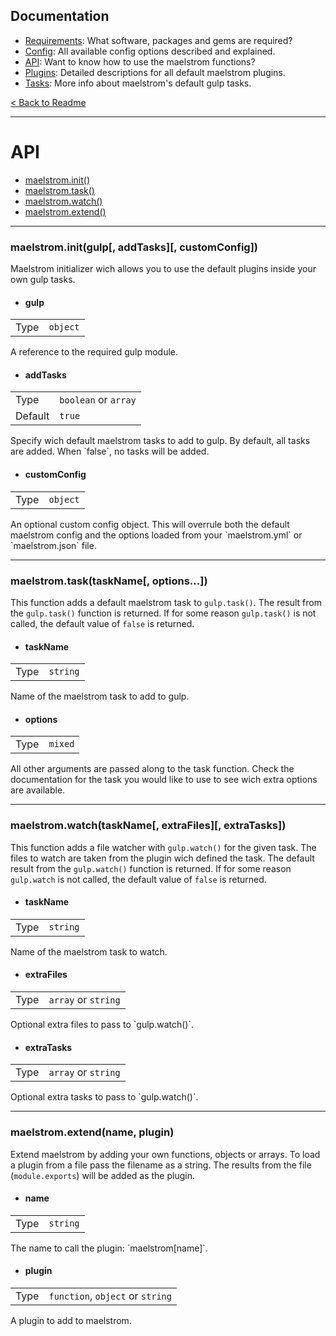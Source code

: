 ## Documentation
- [Requirements][docs-requirements]: What software, packages and gems are required?
- [Config][docs-config]: All available config options described and explained.
- [API][docs-api]: Want to know how to use the maelstrom functions?
- [Plugins][docs-plugins]: Detailed descriptions for all default maelstrom plugins.
- [Tasks][docs-tasks]: More info about maelstrom's default gulp tasks.

[< Back to Readme](../README.md)

[docs-requirements]: requirements.md
[docs-config]: config.md
[docs-api]: api.md
[docs-plugins]: plugins.md
[docs-tasks]: tasks.md

--------------------------------------------------------------------------------

# API
- [maelstrom.init()][api-maelstrom-init]
- [maelstrom.task()][api-maelstrom-task]
- [maelstrom.watch()][api-maelstrom-watch]
- [maelstrom.extend()][api-maelstrom-extend]


--------------------------------------------------------------------------------
### maelstrom.init(gulp[, addTasks][, customConfig])
Maelstrom initializer wich allows you to use the default plugins inside your own gulp tasks.

- <h4>gulp</h4>
<table>
<tr><td>Type</td><td><code>object</code></td></tr>
</table>
A reference to the required gulp module.

- <h4>addTasks</h4>
<table>
<tr><td>Type</td><td><code>boolean</code> or <code>array</code></td></tr>
<tr><td>Default</td><td><code>true</code></td></tr>
</table>
Specify wich default maelstrom tasks to add to gulp. By default, all tasks are added. When `false`, no tasks will be added.

- <h4>customConfig</h4>
<table>
<tr><td>Type</td><td><code>object</code></td></tr>
</table>
An optional custom config object. This will overrule both the default maelstrom config and the options loaded from your `maelstrom.yml` or `maelstrom.json` file.


--------------------------------------------------------------------------------
### maelstrom.task(taskName[, options...])
This function adds a default maelstrom task to `gulp.task()`. The result from the `gulp.task()` function is returned. If for some reason `gulp.task()` is not called, the default value of `false` is returned.

- <h4>taskName</h4>
<table>
<tr><td>Type</td><td><code>string</code></td></tr>
</table>
Name of the maelstrom task to add to gulp.

- <h4>options</h4>
<table>
<tr><td>Type</td><td><code>mixed</code></td></tr>
</table>
All other arguments are passed along to the task function. Check the documentation for the task you would like to use to see wich extra options are available.


--------------------------------------------------------------------------------
### maelstrom.watch(taskName[, extraFiles][, extraTasks])
This function adds a file watcher with `gulp.watch()` for the given task. The files to watch are taken from the plugin wich defined the task. The default result from the `gulp.watch()` function is returned. If for some reason `gulp.watch` is not called, the default value of `false` is returned.

- <h4>taskName</h4>
<table>
<tr><td>Type</td><td><code>string</code></td></tr>
</table>
Name of the maelstrom task to watch.

- <h4>extraFiles</h4>
<table>
<tr><td>Type</td><td><code>array</code> or <code>string</code></td></tr>
</table>
Optional extra files to pass to `gulp.watch()`.

- <h4>extraTasks</h4>
<table>
<tr><td>Type</td><td><code>array</code> or <code>string</code></td></tr>
</table>
Optional extra tasks to pass to `gulp.watch()`.


--------------------------------------------------------------------------------
### maelstrom.extend(name, plugin)
Extend maelstrom by adding your own functions, objects or arrays. To load a plugin from a file pass the filename as a string. The results from the file (`module.exports`) will be added as the plugin.

- <h4>name</h4>
<table>
<tr><td>Type</td><td><code>string</code></td></tr>
</table>
The name to call the plugin: `maelstrom[name]`.

- <h4>plugin</h4>
<table>
<tr><td>Type</td><td><code>function</code>, <code>object</code> or <code>string</code></td></tr>
</table>
A plugin to add to maelstrom.


[api-maelstrom-init]: #maelstrominitgulp-addtasks-customconfig
[api-maelstrom-task]: #maelstromtasktaskname-options
[api-maelstrom-watch]: #maelstromwatchtaskname-extrafiles-extratasks
[api-maelstrom-extend]: #maelstromextendname-plugin
